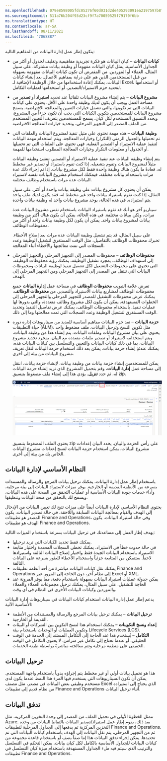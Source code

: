 ```yaml
---
ms.openlocfilehash: 079e8598005fdc05276f60d031d2de405293091ea2197597b8fc96e36027a660
ms.sourcegitcommit: 511a76b204f93d23cf9f7a70059525f79170f6bb
ms.translationtype: HT
ms.contentlocale: ar-SA
ms.lasthandoff: 08/11/2021
ms.locfileid: "7068887"
---
```

يتكون إطار عمل إدارة البيانات من المفاهيم التالية:

- **كيانات البيانات** – كيان البيانات هو فكرة تجريدية مفاهيمية وتغليف لجدول أو أكثر من الجداول الأساسية. يمثل كيان البيانات مفهوماً أو وظيفة بيانات مشتركة، على سبيل المثال، العملاء أو الموردين. من المفترض أن تكون كيانات البيانات مفهومة بسهولة من قبل المستخدمين الذين هم على دراية بمفاهيم الأعمال. بعد إنشاء كيانات البيانات، يمكنك إعادة استخدامها من خلال الوظيفة الإضافية لـ Excel، أو استخدامها لتحديد حزم الاستيراد/التصدير، أو استخدامها لعمليات التكامل.

- **مشروع البيانات** – يتم إنشاء مشروع البيانات تلقائياً عند تحديد **استيراد** أو **تصدير** من مساحة العمل ويجب أن يكون لديك وظيفة واحدة على الأقل. يحتوي على كيانات البيانات التي تم تكوينها، والتي تشمل خيارات التعيين والمعالجة الافتراضية. يسمح مشروع البيانات للمستخدمين بتكوين الكيانات التي يجب أن تكون جزءاً من المشروع، ويحدد التنسيق المستخدم لكل كيان. يسمح للمستخدمين بتعريف التعيين المستخدم من الملف المصدر إلى التجهيز المرحلي، وتحديد خيارات المعالجة الافتراضية.

- **وظيفة البيانات** – هذه مهمة تحتوي على مثيل تنفيذ لمشروع البيانات والملفات التي تم تحميلها والجدول الزمني (التكرار) وخيارات المعالجة. ويتم استخدام مهمة البيانات لتنفيذ عملية الاستيراد أو التصدير الفعلية. فهي تحتوي على الملفات التي تم تحميلها أو الجدول أو معلومات التكرار وخيارات المعالجة المطلوب استخدامها للمهمة.  

    يتم إنشاء وظيفة البيانات عند تنفيذ عملية الاستيراد أو التصدير. تنشئ وظيفة البيانات مثيلاً لمشروع البيانات وتقوم بتشغيله. إذا كنت تقوم باستيراد أو تصدير غير مخطط له، فعادةً ما يكون هناك وظيفة واحدة فقط لكل مشروع بيانات. إذا تم إجراء ذلك عدة مرات باستخدام بيانات مختلفة، فيمكنك استخدام مشروع البيانات نفسه لاستيراد البيانات عدة مرات باستخدام وظائف مختلفة.  

    يمكن أن يحتوي كل مشروع بيانات على وظيفة بيانات واحدة أو أكثر. على سبيل المثال، إذا كنت تقوم باستيراد بيانات واحد غير مخطط له، فقد يكون لديك ملف واحد يتم استيراده. في هذه الحالة، يوجد مشروع بيانات واحد له وظيفة بيانات واحدة.  

    سيناريو آخر هو أنك قد تقوم باستيراد البيانات باستخدام نفس مشروع البيانات عدة مرات، ولكن ببيانات مختلفة. في هذه الحالة، يمكن أن يكون هناك أكثر من وظيفة بيانات لمشروع بيانات واحد. يمكن أن يكون لكل وظيفة بيانات واحد أو أكثر من محفوظات الوظائف.  

    على سبيل المثال، قد يتم تشغيل وظيفة البيانات عدة مرات بعد إصلاح الأخطاء. تخبرك محفوظات الوظائف بالتفاصيل، مثل الوقت المستغرق لتشغيل الوظيفة وعدد السجلات التي تمت معالجتها والأخطاء أثناء المعالجة.

- **محفوظات الوظائف** – محفوظات المصدر إلى التجهيز المرحلي والتجهيز المرحلي إلى استهداف الوظائف. بمجرد تشغيل الوظيفة، يمكنك رؤية محفوظات الوظيفة، التي تحتوي على محفوظات التشغيل لكل تشغيل تنفيذ لوظيفة البيانات ومحفوظات البيانات التي تنتقل من المصدر إلى التجهيز المرحلي ومن التجهيز المرحلي إلى الهدف.  

    تعرض علامة التبويب **محفوظات الوظائف** في مساحة عمل **إدارة البيانات** جميع محفوظات الوظائف لمشاريع بيانات الاستيراد والتصدير. من **محفوظات الوظائف**، يمكنك عرض محفوظات التشغيل للمصدر للتجهيز المرحلي والتجهيز المرحلي إلى الخطوات المستهدفة. يمكن أن يكون لكل مشروع وظائف متعددة، والتي بدورها لها عمليات تنفيذ. باستخدام محفوظات الوظائف، يمكنك عرض تفاصيل التنفيذ وتحديد الوقت المستغرق لتشغيل الوظيفة وعدد السجلات التي تمت معالجتها وما إلى ذلك.  
 

- **حزمة البيانات** – تعد حزم البيانات مفاهيم أساسية للعديد من سيناريوهات إدارة دورة حياة التطبيقات (ALM)، مثل تكوين النسخ وترحيل البيانات. ملف مضغوط واحد يحتوي على بيان مشروع البيانات وملفات البيانات. يتم إنشاء هذا من وظيفة البيانات، ويتم استخدامه لاستيراد أو تصدير ملفات متعددة مع البيان. بمجرد تحديد مشروع البيانات، بما في ذلك كيانات البيانات والتعيين والتسلسل بين كيانات البيانات هذه، يمكنك عندئذٍ إنشاء حزمة بيانات. يمكن بعد ذلك استخدام حزمة البيانات لنقل تعريف مشروع البيانات من بيئة إلى أخرى. 

    يمكن للمستخدمين إنشاء حزمة بيانات من وظيفة بيانات. لإنشاء حزمة بيانات، انتقل إلى مساحة عمل **إدارة البيانات**، وقم بتحميل المشروع الذي تريد إنشاء حزمة البيانات له، ثم حدد **تنزيل**. يؤدي هذا إلى إنشاء ملف مضغوظ بتنسيق zip.  

    [![لقطة شاشة تعرض خيار التنزيل لإنشاء حزمة بيانات.](../media/dm-1.png)](../media/dm-1.png#lightbox)

    يحتوي الملف المضغوط بتنسيق zip على رأس الحزمة والبيان. يحدد البيان إعدادات مشروع البيانات. يمكن استخدام حزمة البيانات لنسخ إعدادات مشروع البيانات الخاص بك من بيئة إلى أخرى.  

## <a name="data-management-platform"></a>النظام الأساسي لإدارة البيانات 

باستخدام إطار عمل إدارة البيانات، يمكنك ترحيل بيانات المرجع والرسالة والمستندات بسرعة من الأنظمة القديمة أو الخارجية. يوفر ميزات لاستيراد البيانات إلى بيئة مرحلية، وأداء خدمات جودة البيانات الأساسية أو عمليات التحقق من الصحة على هذه البيانات، ويسمح لك بالتحقق من صحة البيانات وتنظيفها.  

يحتوي النظام الأساسي لإدارة البيانات أيضاً على ميزات تتيح لك تعيين البيانات من الإدخال إلى الهدف والقيام بمعالجة البيانات السابقة واللاحقة. في حالة تصدير البيانات، يكون المصدر هو تطبيقات Finance and Operations، وفي حالة استيراد البيانات، يكون الهدف هو تطبيقات Finance and Operations.

يهدف إطار العمل إلى مساعدتك في ترحيل البيانات بسرعة باستخدام الميزات التالية:

- يمكنك فقط تحديد الكيانات التي تريد ترحيلها.
- في حالة حدوث خطأ في الاستيراد، يمكنك تخطي السجلات المحددة واختيار متابعة الاستيراد باستخدام البيانات الجيدة فقط واختيار إصلاح البيانات التالفة واستيرادها لاحقاً. ستتمكن من المتابعة جزئياً واستخدام الأخطاء للعثور بسرعة على البيانات التالفة.
- يمكنك نقل كيانات البيانات مباشرة من أحد أنظمة تطبيقات Finance and Operations إلى نظام آخر، دون الحاجة إلى المرور عبر Excel أو XML.
- يمكن جدولة عمليات استيراد البيانات بسهولة باستخدام دفعة، مما يوفر المرونة عند الحاجة للتشغيل. على سبيل المثال، يمكنك ترحيل مجموعات العملاء والعملاء والموردين وكيانات البيانات الأخرى في النظام في أي وقت.

يدعم إطار عمل إدارة البيانات استخدام كيانات البيانات في سيناريوهات إدارة البيانات الأساسية الآتية:

- **ترحيل البيانات** – يمكنك ترحيل بيانات المرجع والرسالة والمستندات من الأنظمة القديمة أو الخارجية.
- **إعداد ونسخ التكوينات** – يمكنك استخدام هذا لنسخ التكوين بين الشركات أو البيئات وتكوين العمليات أو الوحدات باستخدام بيئة Lifecycle Services ‏(LCS).
- **التكامل** – يُستخدم هذا عند الحاجة إلى التكامل المستند إلى الخدمة في الوقت الحقيقي، أو عندما تحتاج إلى تكامل غير متزامن. لا يحتوي التكامل في الوقت الحقيقي على منطقة مرحلية وتتم معالجته مباشرةً بواسطة طبقة الخدمات.  

## <a name="data-migration"></a>ترحيل البيانات 

هذا هو تحميل بيانات أولي أو غير مخطط يتم إجراؤه يدوياً باستخدام واجهة المستخدم. يمكن أن تكون السيناريوهات التي يستخدم فيها المرء هذا النمط عندما يكون لدى مستخدم وظيفي بعض البيانات في مصدر، مثل مصنف Excel الذي يحتاج إلى استيراده من نظام قديم إلى تطبيقات Finance and Operations أثناء ترحيل البيانات.  

## <a name="data-flow"></a>تدفق البيانات 

تتمثل الخطوة الأولى في تحميل الملف من المصدر إلى وحدة التخزين المركزية، مثل Azure. بعد ذلك، يقوم إطار عمل استيراد/تصدير البيانات بالتقاط البيانات من وحدة التخزين المركزية ثم يدفعها إلى الجداول المرحلية لتطبيقات Finance and Operations. ثم من التجهيز المرحلي، يتم نقل البيانات إلى الهدف باستخدام كيانات البيانات التي تم تحديدها. يمكن إجراء تدفق البيانات هذا إما صفاً بصف أو باستخدام قاعدة مجموعة من كيانات البيانات للجداول الأساسية بالكامل لكل كيان بيانات. يمكن التحكم في التسلسل والترتيب الذي سيتم فيه ملء الجداول المستهدفة باستخدام ميزة كيان التسلسل في تطبيقات Finance and Operations.

